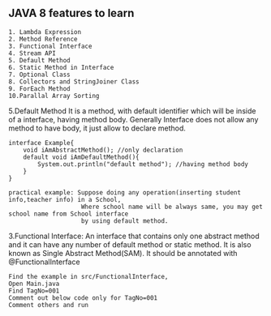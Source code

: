 JAVA 8 features to learn
------------------------
    1. Lambda Expression
    2. Method Reference
    3. Functional Interface
    4. Stream API
    5. Default Method
    6. Static Method in Interface
    7. Optional Class
    8. Collectors and StringJoiner Class
    9. ForEach Method
    10.Parallal Array Sorting

5.Default Method
    It is a method, with default identifier which will be inside of a interface, having method body. 
    Generally Interface does not allow any method to have body, it just allow to declare method.

    interface Example{
        void iAmAbstractMethod(); //only declaration
        default void iAmDefaultMethod(){
            System.out.println("default method"); //having method body
        }
    }
    
    practical example: Suppose doing any operation(inserting student info,teacher info) in a School,
                        Where school name will be always same, you may get school name from School interface
                        by using default method.

3.Functional Interface:
    An interface that contains only one abstract method and it can have any number of default 
    method or static method. It is also known as Single Abstract Method(SAM).
    It should be annotated with @FunctionalInterface

    Find the example in src/FunctionalInterface, 
    Open Main.java
    Find TagNo=001
    Comment out below code only for TagNo=001
    Comment others and run
    